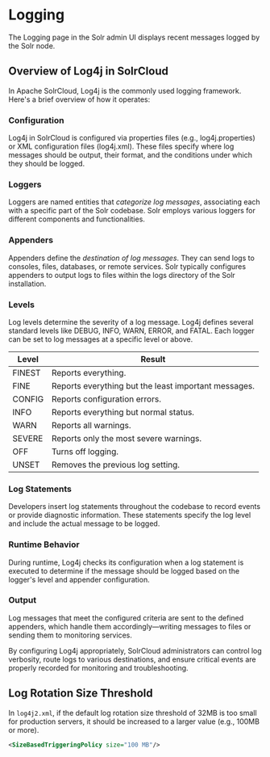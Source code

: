 # Logging

The Logging page in the Solr admin UI displays recent messages logged by the Solr node.

## Overview of Log4j in SolrCloud

In Apache SolrCloud, Log4j is the commonly used logging framework. Here's a brief overview of how it operates:

### Configuration

Log4j in SolrCloud is configured via properties files (e.g., log4j.properties) or XML configuration files (log4j.xml). These files specify where log messages should be output, their format, and the conditions under which they should be logged.

### Loggers

Loggers are named entities that _categorize log messages_, associating each with a specific part of the Solr codebase. Solr employs various loggers for different components and functionalities.

### Appenders

Appenders define the _destination of log messages_. They can send logs to consoles, files, databases, or remote services. Solr typically configures appenders to output logs to files within the logs directory of the Solr installation.

### Levels

Log levels determine the severity of a log message. Log4j defines several standard levels like DEBUG, INFO, WARN, ERROR, and FATAL. Each logger can be set to log messages at a specific level or above.

| Level  | Result                                 |
|--------|----------------------------------------|
| FINEST | Reports everything.                    |
| FINE   | Reports everything but the least important messages. |
| CONFIG | Reports configuration errors.          |
| INFO   | Reports everything but normal status. |
| WARN   | Reports all warnings.                  |
| SEVERE | Reports only the most severe warnings. |
| OFF    | Turns off logging.                     |
| UNSET  | Removes the previous log setting.     |

### Log Statements

Developers insert log statements throughout the codebase to record events or provide diagnostic information. These statements specify the log level and include the actual message to be logged.

### Runtime Behavior

During runtime, Log4j checks its configuration when a log statement is executed to determine if the message should be logged based on the logger's level and appender configuration.

### Output

Log messages that meet the configured criteria are sent to the defined appenders, which handle them accordingly—writing messages to files or sending them to monitoring services.

By configuring Log4j appropriately, SolrCloud administrators can control log verbosity, route logs to various destinations, and ensure critical events are properly recorded for monitoring and troubleshooting.

## Log Rotation Size Threshold

In `log4j2.xml`, if the default log rotation size threshold of 32MB is too small for production servers, it should be increased to a larger value (e.g., 100MB or more).

```xml
<SizeBasedTriggeringPolicy size="100 MB"/>
```

